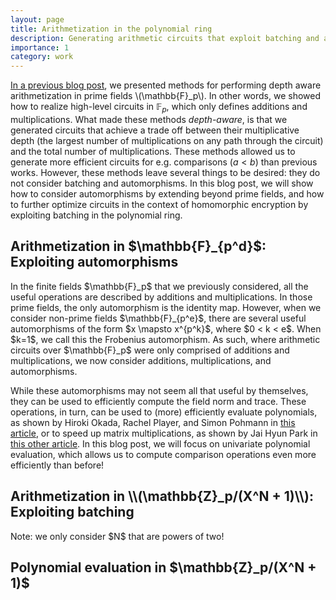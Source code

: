 ```yaml
---
layout: page
title: Arithmetization in the polynomial ring
description: Generating arithmetic circuits that exploit batching and automorphisms
importance: 1
category: work
---
```


[In a previous blog post](/projects/depth_aware_arithmetization), we presented methods for performing depth aware arithmetization in prime fields \\(\mathbb{F}_p\\). In other words, we showed how to realize high-level circuits in $\mathbb{F}_p$, which only defines additions and multiplications. What made these methods <i>depth-aware</i>, is that we generated circuits that achieve a trade off between their multiplicative depth (the largest number of multiplications on any path through the circuit) and the total number of multiplications. These methods allowed us to generate more efficient circuits for e.g. comparisons ($a < b$) than previous works. However, these methods leave several things to be desired: they do not consider batching and automorphisms. In this blog post, we will show how to consider automorphisms by extending beyond prime fields, and how to further optimize circuits in the context of homomorphic encryption by exploiting batching in the polynomial ring.

<h2>Arithmetization in $\mathbb{F}_{p^d}$: Exploiting automorphisms</h2>
In the finite fields $\mathbb{F}_p$ that we previously considered, all the useful operations are described by additions and multiplications. In those prime fields, the only automorphism is the identity map. However, when we consider non-prime fields $\mathbb{F}_{p^e}$, there are several useful automorphisms of the form $x \mapsto x^{p^k}$, where $0 < k < e$. When $k=1$, we call this the Frobenius automorphism. As such, where arithmetic circuits over $\mathbb{F}_p$ were only comprised of additions and multiplications, we now consider additions, multiplications, and automorphisms.

While these automorphisms may not seem all that useful by themselves, they can be used to efficiently compute the field norm and trace. These operations, in turn, can be used to (more) efficiently evaluate polynomials, as shown by Hiroki Okada, Rachel Player, and Simon Pohmann in [this article](https://eprint.iacr.org/2023/1304), or to speed up matrix multiplications, as shown by Jai Hyun Park in [this other article](https://eprint.iacr.org/2025/448). In this blog post, we will focus on univariate polynomial evaluation, which allows us to compute comparison operations even more efficiently than before!



<h2>Arithmetization in <span class="math">\\(\mathbb{Z}_p/(X^N + 1)\\)</span>: Exploiting batching</h2>
Note: we only consider $N$ that are powers of two!


<h2>Polynomial evaluation in $\mathbb{Z}_p/(X^N + 1)$</h2>
